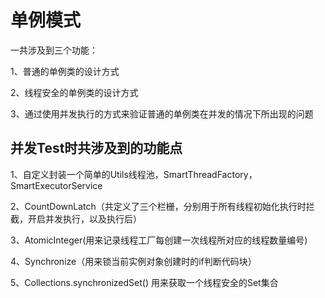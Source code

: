 # 单例模式

一共涉及到三个功能：

1、普通的单例类的设计方式

2、线程安全的单例类的设计方式

3、通过使用并发执行的方式来验证普通的单例类在并发的情况下所出现的问题

## 并发Test时共涉及到的功能点

1、自定义封装一个简单的Utils线程池，SmartThreadFactory，SmartExecutorService

2、CountDownLatch（共定义了三个栏栅，分别用于所有线程初始化执行时拦截，开启并发执行，以及执行后）

3、AtomicInteger(用来记录线程工厂每创建一次线程所对应的线程数量编号)

4、Synchronize（用来锁当前实例对象创建时的if判断代码块）

5、Collections.synchronizedSet() 用来获取一个线程安全的Set集合